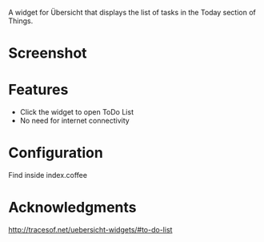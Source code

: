 A widget for Übersicht that displays the list of tasks in the Today section of Things.
# Screenshot

# Features

  - Click the widget to open ToDo List
  - No need for internet connectivity

# Configuration
Find inside index.coffee

# Acknowledgments

http://tracesof.net/uebersicht-widgets/#to-do-list
